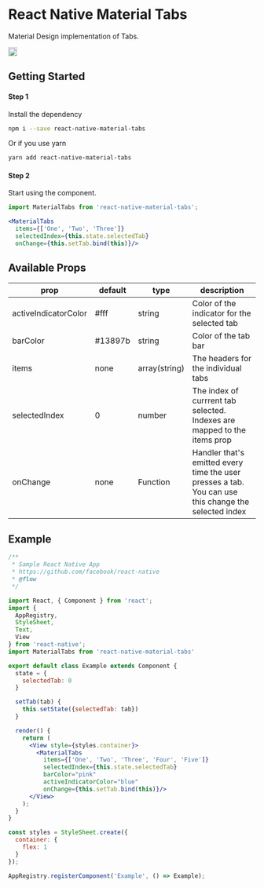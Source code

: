 # React Native Material Tabs

Material Design implementation of Tabs.

<a href="https://www.npmjs.com/package/react-native-material-tabsr"><img src="https://badge.fury.io/js/react-native-material-tabs.svg" alt="" height="18"></a>

## Getting Started
#### Step 1
Install the dependency

```bash
npm i --save react-native-material-tabs
```

Or if you use yarn

```bash
yarn add react-native-material-tabs
```
#### Step 2
Start using the component.

```jsx
import MaterialTabs from 'react-native-material-tabs';

<MaterialTabs
  items={['One', 'Two', 'Three']}
  selectedIndex={this.state.selectedTab}
  onChange={this.setTab.bind(this)}/>
```


## Available Props
| prop | default | type | description |
| ---- | ---- | ----| ---- |
| activeIndicatorColor | #fff | string | Color of the indicator for the selected tab |
| barColor | #13897b | string | Color of the tab bar |
| items | none | array(string) | The headers for the individual tabs |
| selectedIndex | 0 | number | The index of currrent tab selected. Indexes are mapped to the items prop |
| onChange | none | Function | Handler that's emitted every time the user presses a tab. You can use this change the selected index  | 


## Example
```jsx
/**
 * Sample React Native App
 * https://github.com/facebook/react-native
 * @flow
 */

import React, { Component } from 'react';
import {
  AppRegistry,
  StyleSheet,
  Text,
  View
} from 'react-native';
import MaterialTabs from 'react-native-material-tabs'

export default class Example extends Component {
  state = {
    selectedTab: 0
  }

  setTab(tab) {
    this.setState({selectedTab: tab})
  }

  render() {
    return (
      <View style={styles.container}>
        <MaterialTabs 
          items={['One', 'Two', 'Three', 'Four', 'Five']}
          selectedIndex={this.state.selectedTab}
          barColor="pink"
          activeIndicatorColor="blue"
          onChange={this.setTab.bind(this)}/>
      </View>
    );
  }
}

const styles = StyleSheet.create({
  container: {
    flex: 1
  }
});

AppRegistry.registerComponent('Example', () => Example);

```
